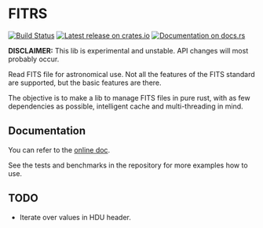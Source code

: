 # FITRS

[![Build Status](https://travis-ci.org/malikolivier/fitrs.svg?branch=master)](https://travis-ci.org/malikolivier/fitrs)
[![Latest release on crates.io](https://meritbadge.herokuapp.com/fitrs)](https://crates.io/crates/fitrs)
[![Documentation on docs.rs](https://docs.rs/fitrs/badge.svg)](https://docs.rs/fitrs)

**DISCLAIMER:** This lib is experimental and unstable.
API changes will most probably occur.

Read FITS file for astronomical use. Not all the features of the FITS standard
are supported, but the basic features are there.

The objective is to make a lib to manage FITS files in pure rust, with as few
dependencies as possible, intelligent cache and multi-threading in mind.

## Documentation

You can refer to the [online doc](https://docs.rs/fitrs).

See the tests and benchmarks in the repository for more examples how to use.

## TODO

- Iterate over values in HDU header.
